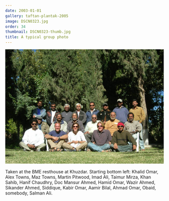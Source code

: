 ```yaml
---
date: 2003-01-01
gallery: taftan-plantak-2005
image: DSCN0323.jpg
order: 34
thumbnail: DSCN0323-thumb.jpg
title: A typical group photo
---
```


![A typical group photo](./DSCN0323.jpg)

Taken at the BME resthouse at Khuzdar. Starting bottom left: Khalid Omar, Alex Towns, Maz Towns, Martin Pitwood, Imad Ali, Taimur Mirza, Khan Sahib, Hanif Chaudhry, Doc Mansur Ahmed, Hamid Omar, Wazir Ahmed, Sikander Ahmed, Siddique, Kabir Omar, Aamir Bilal, Ahmad Omar, Obaid, somebody, Salman Ali.
